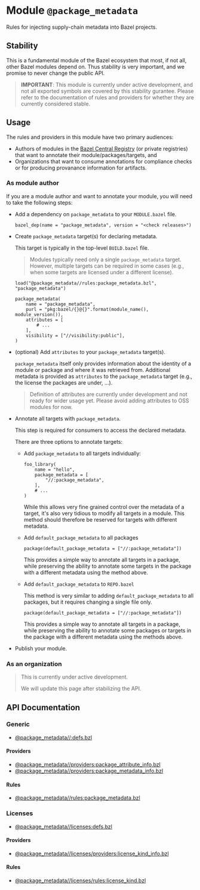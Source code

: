 # Module `@package_metadata`

Rules for injecting supply-chain metadata into Bazel projects.

## Stability

This is a fundamental module of the Bazel ecosystem that most, if not all, other Bazel modules depend on. Thus stability is very important, and we promise to never change the public API.

> **IMPORTANT**: This module is currently under active development, and not all exported symbols are covered by this stability gurantee. Please refer to the documentation of rules and providers for whether they are currently considered stable.


## Usage

The rules and providers in this module have two primary audiences:

  - Authors of modules in the [Bazel Central Registry](https://registry.bazel.build) (or private registries) that want to annotate their module/packages/targets, and
  - Organizations that want to consume annotations for compliance checks or for producing provanance information for artifacts.

### As module author

If you are a module author and want to annotate your module, you will need to take the following steps:

  - Add a dependency on `package_metadata` to your `MODULE.bazel` file.

    ```starlark
    bazel_dep(name = "package_metadata", version = "<check releases>")
    ```

  - Create `package_metadata` target(s) for declaring metadata.

    This target is typically in the top-level `BUILD.bazel` file.

    > Modules typically need only a single `package_metadata` target. However, multiple targets can be required in some cases (e.g., when some targets are licensed under a different license).

    ```starlark
    load("@package_metadata//rules:package_metadata.bzl", "package_metadata")

    package_metadata(
        name = "package_metadata",
        purl = "pkg:bazel/{}@{}".format(module_name(), module_version()),
        attributes = [
            # ...
        ],
        visibility = ["//visibility:public"],
    )
    ```

    <!-- TODO(yannic): use PURL builder instead of a format string. -->

  - (optional) Add `attributes` to your `package_metadata` target(s).

    `package_metadata` itself only provides information about the identity of a module or package and where it was retrieved from. Additional metadata is provided as `attributes` to the `package_metadata` target (e.g., the license the packages are under, ...).

    > Definition of attributes are currently under development and not ready for wider usage yet. Please avoid adding attributes to OSS modules for now.

  - Annotate all targets with `package_metadata`.

    This step is required for consumers to access the declared metadata.

    There are three options to annotate targets:

      - Add `package_metadata` to all targets individually:

        ```starlark
        foo_library(
            name = "hello",
            package_metadata = [
                "//:package_metadata",
            ],
            # ...
        )
        ```

        While this allows very fine grained control over the metadata of a target, it's also very tidious to modify all targets in a module. This method should therefore be reserved for targets with different metadata.

      - Add `default_package_metadata` to all packages

        ```starlark
        package(default_package_metadata = ["//:package_metadata"])
        ```

        This provides a simple way to annotate all targets in a package, while preserving the ability to annotate some targets in the package with a different metadata using the method above.

      - Add `default_package_metadata` to `REPO.bazel`

        This method is very similar to adding `default_package_metadata` to all packages, but it requires changing a single file only.

        ```starlark
        package(default_package_metadata = ["//:package_metadata"])
        ```

        This provides a simple way to annotate all targets in a package, while preserving the ability to annotate some packages or targets in the package with a different metadata using the methods above.

  - Publish your module.

### As an organization

> This is currently under active development.
>
> We will update this page after stabilizing the API.


## API Documentation

### Generic

  - [@package_metadata//:defs.bzl](./defs.md)

#### Providers

  - [@package_metadata//providers:package_attribute_info.bzl](./providers/package_attribute_info.md)
  - [@package_metadata//providers:package_metadata_info.bzl](./providers/package_metadata_info.md)

#### Rules

  - [@package_metadata//rules:package_metadata.bzl](./rules/package_metadata.md)


### Licenses

  - [@package_metadata//licenses:defs.bzl](./licenses/defs.md)

#### Providers

  - [@package_metadata//licenses/providers:license_kind_info.bzl](./licenses/providers/license_kind_info.md)

#### Rules

  - [@package_metadata//licenses/rules:license_kind.bzl](./licenses/rules/license_kind.md)
